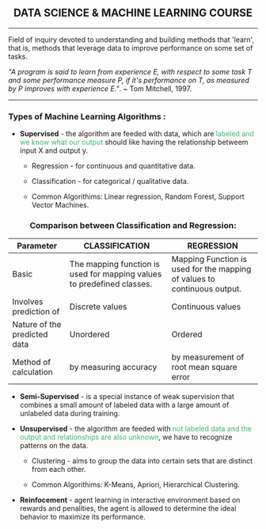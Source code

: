 ## <center>DATA SCIENCE & MACHINE LEARNING COURSE</center>
----
Field of inquiry devoted to understanding and building methods that 'learn', that is, methods that leverage data to improve performance on some set of tasks. 

_"A program is said to learn from experience E, with respect to some task T and some performance measure P, if it's performance on T, as measured by P improves with experience E."_. ~ Tom Mitchell, 1997.

-----
### **Types of Machine Learning Algorithms** :
- **Supervised** - the algorithm are feeded with data, which are  <span style="color:MediumSeaGreen"> labeled and we know what our output</span> should like having the relationship betweem input X and output y.

    - Regression - for continuous and quantitative data. 
  
    - Classification - for categorical / qualitative data.
  
    - Common Algorithims: Linear regression, Random Forest, Support Vector Machines.

### <center> **Comparison between Classification and Regression**:  </center>

| Parameter                    | CLASSIFICATION                                                         | REGRESSION                                                               |
| ---------------------------- | ---------------------------------------------------------------------- | ------------------------------------------------------------------------ |
| Basic                        | The mapping function is used for mapping values to predefined classes. | Mapping Function is used for the mapping of values to continuous output. |
| Involves prediction of       | Discrete values                                                        | Continuous values                                                        |
| Nature of the predicted data | Unordered                                                              | Ordered                                                                  |
| Method of calculation        | by measuring accuracy                                                  | by measurement of root mean square error                                 |

-  **Semi-Supervised** - is a special instance of weak supervision that combines a small amount of labeled data with a large amount of unlabeled data during training. 

- **Unsupervised** - the algorithm are feeded with <span style="color:MediumSeaGreen"> not labeled data and the output and relationships are also unknown</span>, we have to recognize patterns on the data.

    - Clustering - aims to group the data into certain sets that are distinct from each other.
  
    - Common Algorithims: K-Means, Apriori, Hierarchical Clustering.

- **Reinfocement** - agent learning in interactive environment based on rewards and penalities, the agent is allowed to determine the ideal behavior to maximize its performance.

